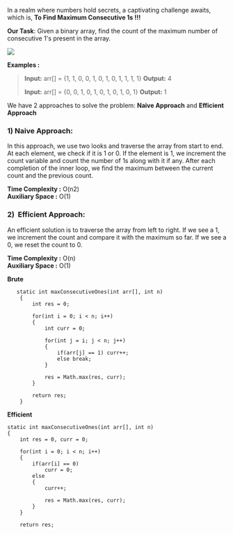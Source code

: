 In a realm where numbers hold secrets, a captivating challenge awaits, which is, **To Find Maximum Consecutive 1s !!!**

**Our Task**: Given a binary array, find the count of the maximum number of consecutive 1's present in the array.

![](https://media.geeksforgeeks.org/wp-content/uploads/20230621200054/Maximum-consicutive-1's.jpg)

**Examples :** 

> **Input:** arr[] = {1, 1, 0, 0, 1, 0, 1, 0, 1, 1, 1, 1}
> **Output:** 4
> 
> **Input:** arr[] = {0, 0, 1, 0, 1, 0, 1, 0, 1, 0, 1}
> **Output:** 1

We have 2 approaches to solve the problem: **Naive Approach** and **Efficient Approach**

### 1) Naive Approach:

In this approach, we use two looks and traverse the array from start to end. At each element, we check if it is 1 or 0. If the element is 1, we increment the count variable and count the number of 1s along with it if any. After each completion of the inner loop, we find the maximum between the current count and the previous count.

**Time Complexity :** O(n2)   
**Auxiliary Space :** O(1)

### **2)  Efficient Approach:**

An efficient solution is to traverse the array from left to right. If we see a 1, we increment the count and compare it with the maximum so far. If we see a 0, we reset the count to 0.

**Time Complexity :** O(n)   
**Auxiliary Space :** O(1)

**Brute**

```
   static int maxConsecutiveOnes(int arr[], int n)
    {
    	int res = 0;

    	for(int i = 0; i < n; i++)
    	{
    		int curr = 0;

    		for(int j = i; j < n; j++)
    		{
    			if(arr[j] == 1) curr++;
    			else break;
    		}

    		res = Math.max(res, curr);
    	}
    	
    	return res;
    }
```
**Efficient**

    static int maxConsecutiveOnes(int arr[], int n)
    {
    	int res = 0, curr = 0;

    	for(int i = 0; i < n; i++)
    	{
    		if(arr[i] == 0)
    			curr = 0;
    		else
    		{
    			curr++;

    			res = Math.max(res, curr);
    		}
    	}
    	
    	return res;
    